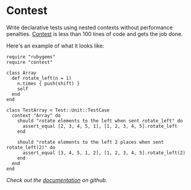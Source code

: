 Contest
=======

Write declarative tests using nested contexts without performance penalties. [Contest](http://blog.citrusbyte.com/2009/05/19/introducing-contest/) is less than 100 lines of code and gets the job done.

Here's an example of what it looks like:

    require "rubygems"
    require "contest"

    class Array
      def rotate_left(n = 1)
        n.times { push(shift) }
        self
      end
    end

    class TestArray < Test::Unit::TestCase
      context "Array" do
        should "rotate elements to the left when sent rotate_left" do
          assert_equal [2, 3, 4, 5, 1], [1, 2, 3, 4, 5].rotate_left
        end

        should "rotate elements to the left 2 places when sent rotate_left(2)" do
          assert_equal [3, 4, 5, 1, 2], [1, 2, 3, 4, 5].rotate_left(2)
        end
      end
    end

*Check out the [documentation](http://github.com/citrusbyte/contest/tree/master) on github.*
